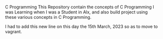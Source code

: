 C Programming
This Repository contain the concepts of C Programming I was Learning when I was a Student in Alx, and also build project using these various concepts in C Programming.

I had to add this new line on this day the 15th March, 2023 so as to move to vagrant.
